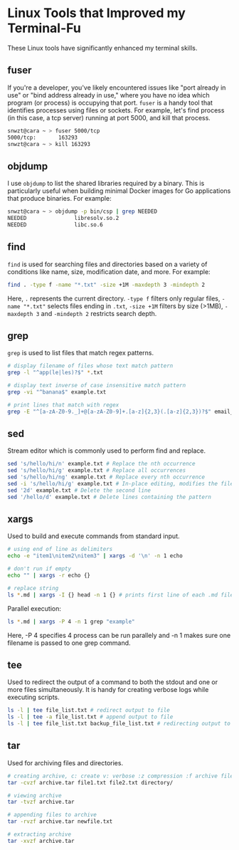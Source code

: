 # Linux Tools that Improved my Terminal-Fu

These Linux tools have significantly enhanced my terminal skills.

## fuser

If you're a developer, you've likely encountered issues like "port already in use" or "bind address already in use," where you have no idea which program (or process) is occupying that port. `fuser` is a handy tool that identifies processes using files or sockets. For example, let's find process (in this case, a tcp server) running at port 5000, and kill that process.

```bash
snwzt@cara ~ > fuser 5000/tcp
5000/tcp:       163293
snwzt@cara ~ > kill 163293 
```

## objdump

I use `objdump` to list the shared libraries required by a binary. This is particularly useful when building minimal Docker images for Go applications that produce binaries. For example:

```bash
snwzt@cara ~ > objdump -p bin/csp | grep NEEDED
NEEDED               libresolv.so.2
NEEDED               libc.so.6
```

## find
`find` is used for searching files and directories based on a variety of conditions like name, size, modification date, and more. For example:

```bash
find . -type f -name "*.txt" -size +1M -maxdepth 3 -mindepth 2
```

Here, `.` represents the current directory. `-type f` filters only regular files, `-name "*.txt"` selects files ending in `.txt`, `-size +1M` filters by size (>1MB), `-maxdepth 3` and `-mindepth 2` restricts search depth.

## grep
`grep` is used to list files that match regex patterns.

```bash
# display filename of files whose text match pattern
grep -l "^app(le|les)?$" *.txt

# display text inverse of case insensitive match pattern 
grep -vi "^banana$" example.txt

# print lines that match with regex
grep -E "^[a-zA-Z0-9._]+@[a-zA-Z0-9]+.[a-z]{2,3}(.[a-z]{2,3})?$" email_list.txt
```

## sed
Stream editor which is commonly used to perform find and replace.

```bash
sed 's/hello/hi/n' example.txt # Replace the nth occurrence
sed 's/hello/hi/g' example.txt # Replace all occurrences
sed 's/hello/hi/ng' example.txt # Replace every nth occurrence
sed -i 's/hello/hi/g' example.txt # In-place editing, modifies the file
sed '2d' example.txt # Delete the second line
sed '/hello/d' example.txt # Delete lines containing the pattern
```

## xargs
Used to build and execute commands from standard input.

```bash
# using end of line as delimiters
echo -e "item1\nitem2\nitem3" | xargs -d '\n' -n 1 echo 

# don't run if empty
echo "" | xargs -r echo {} 

# replace string
ls *.md | xargs -I {} head -n 1 {} # prints first line of each .md file in current directory
```

Parallel execution:
```bash
ls *.md | xargs -P 4 -n 1 grep "example"
```
Here, -P 4 specifies 4 process can be run parallely and -n 1 makes sure one filename is passed to one grep command.

## tee
Used to redirect the output of a command to both the stdout and one or more files simultaneously. It is handy for creating verbose logs while executing scripts.

```bash
ls -l | tee file_list.txt # redirect output to file
ls -l | tee -a file_list.txt # append output to file
ls -l | tee file_list.txt backup_file_list.txt # redirecting output to multiple files
```
## tar 
Used for archiving files and directories.

```bash
# creating archive, c: create v: verbose :z compression :f archive file
tar -cvzf archive.tar file1.txt file2.txt directory/

# viewing archive
tar -tvzf archive.tar

# appending files to archive
tar -rvzf archive.tar newfile.txt

# extracting archive
tar -xvzf archive.tar
```
